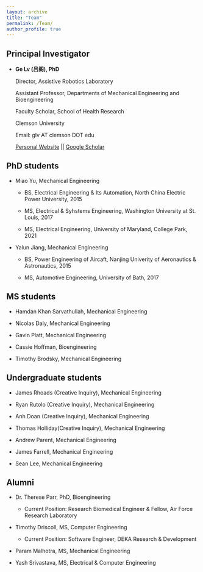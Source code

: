 ```yaml
---
layout: archive
title: "Team"
permalink: /Team/
author_profile: true
---
```


Principal Investigator 
---
<!-- ![picture of PI](/images/Genew.jpg align = "right")  -->
<!-- <img align="left" width="250" height="250" src="/images/Ge.jpg"> -->

* **Ge Lv (吕阁), PhD**
    
     Director, Assistive Robotics Laboratory 

     Assistant Professor, Departments of Mechanical Engineering and Bioengineering

     Faculty Scholar, School of Health Research

     Clemson University 

     Email: glv AT clemson DOT edu

     [Personal Website](https://sites.google.com/view/lyuge) || [Google Scholar](https://scholar.google.com/citations?user%253DnDnV2LkAAAAJ%2526hl%253Den)


PhD students 
---
* Miao Yu, Mechanical Engineering
   * BS, Electrical Engineering & Its Automation, North China Electric Power University, 2015
   
   * MS, Electrical & Syhstems Engineering, Washington University at St. Louis, 2017
   
   * MS, Electrical Engineering, University of Maryland, College Park, 2021

* Yalun Jiang, Mechanical Engineering
   * BS, Power Engineering of Aircaft, Nanjing Univerity of Aeronautics & Astronautics, 2015
   
   * MS, Automotive Engineering, University of Bath, 2017




MS students 
---
* Hamdan Khan Sarvathullah, Mechanical Engineering 

* Nicolas Daly, Mechanical Engineering 

* Gavin Platt, Mechanical Engineering 

* Cassie Hoffman, Bioengineering

* Timothy Brodsky, Mechanical Engineering 



Undergraduate students 
---
* James Rhoads (Creative Inquiry), Mechanical Engineering

* Ryan Rutolo (Creative Inquiry), Mechanical Engineering 

* Anh Doan (Creative Inquiry), Mechanical Engineering 

* Thomas Holliday(Creative Inquiry), Mechanical Engineering 

* Andrew Parent, Mechanical Engineering 

* James Farrell, Mechanical Engineering 

* Sean Lee, Mechanical Engineering 

<!-- 
Alumni 
======
  <ul>{% for post in site.publications reversed %}
    {% include archive-single-cv.html %}
  {% endfor %}</ul>
  
Talks
======
  <ul>{% for post in site.talks reversed %}
    {% include archive-single-talk-cv.html  %}
  {% endfor %}</ul>
  
Teaching
======
  <ul>{% for post in site.teaching reversed %}
    {% include archive-single-cv.html %}
  {% endfor %}</ul> -->
  


Alumni
---
* Dr. Therese Parr, PhD, Bioengineering 
  * Current Position: Research Biomedical Engineer & Fellow, Air Force Research Laboratory 

* Timothy Driscoll, MS, Computer Engineering 
  * Current Position: Software Engineer, DEKA Research & Development 

* Param Malhotra, MS, Mechanical Engineering 

* Yash Srivastava, MS, Electrical & Computer Engineering 

